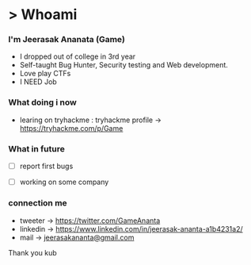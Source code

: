 # > Whoami 
### I'm Jeerasak Ananata (Game)
- I dropped out of college in 3rd year
- Self-taught Bug Hunter, Security testing and Web development.
- Love play CTFs
- I NEED Job  

### What doing i now
- learing on tryhackme : tryhackme profile -> https://tryhackme.com/p/Game

### What in future
- [ ] report first bugs
- [ ] working on some company


### connection me 
- tweeter   -> https://twitter.com/GameAnanta
- linkedin  -> https://www.linkedin.com/in/jeerasak-ananta-a1b4231a2/
- mail      -> jeerasakananta@gmail.com

Thank you kub
